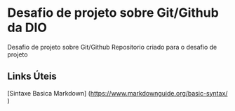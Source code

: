 # Desafio de projeto sobre Git/Github da DIO
Desafio de projeto sobre Git/Github
Repositorio criado para o desafio de projeto
## Links Úteis
[Sintaxe Basica Markdown] (https://www.markdownguide.org/basic-syntax/
)
